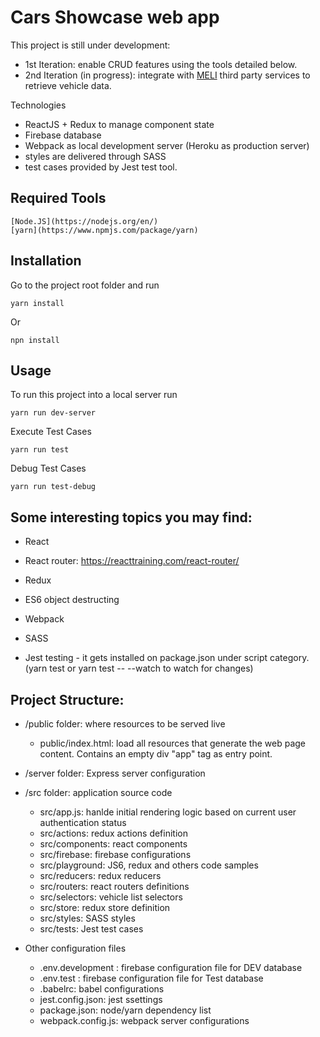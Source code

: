 # Cars Showcase web app

This project is still under development:
- 1st Iteration: enable CRUD features using the tools detailed below.
- 2nd Iteration (in progress): integrate with [MELI](https://github.com/mercadolibre/MercadoLibreNode) third party services to retrieve vehicle data.

Technologies

-  ReactJS + Redux to manage component state
-  Firebase database
-  Webpack as local development server (Heroku as production server)
-  styles are delivered through SASS 
-  test cases provided by Jest test tool.


## Required Tools
    [Node.JS](https://nodejs.org/en/)
    [yarn](https://www.npmjs.com/package/yarn) 

## Installation
Go to the project root folder and run
```
yarn install
```
Or
```
npn install
```

## Usage
To run this project into a local server run
```
yarn run dev-server
```
Execute Test Cases
```
yarn run test
```
Debug Test Cases
```
yarn run test-debug
```


## Some interesting topics you may find:

- React 

- React router: https://reacttraining.com/react-router/

- Redux

- ES6 object destructing

- Webpack

- SASS

- Jest testing - it gets installed on package.json under script category. (yarn test or yarn test -- --watch to watch for changes)

## Project Structure:

- /public folder: where resources to be served live
  - public/index.html: load all resources that generate the web page content. Contains an empty div "app" tag as entry point.

- /server folder: Express server configuration 

- /src folder: application source code
  - src/app.js: hanlde initial rendering logic based on current user authentication status
  - src/actions: redux actions definition
  - src/components: react components
  - src/firebase: firebase configurations
  - src/playground: JS6, redux and others code samples
  - src/reducers: redux reducers
  - src/routers: react routers definitions
  - src/selectors: vehicle list selectors
  - src/store: redux store definition
  - src/styles: SASS styles
  - src/tests: Jest test cases

- Other configuration files
  - .env.development : firebase configuration file for DEV database
  - .env.test : firebase configuration file for Test database
  - .babelrc: babel configurations
  - jest.config.json: jest ssettings
  - package.json: node/yarn dependency list
  - webpack.config.js: webpack server configurations
